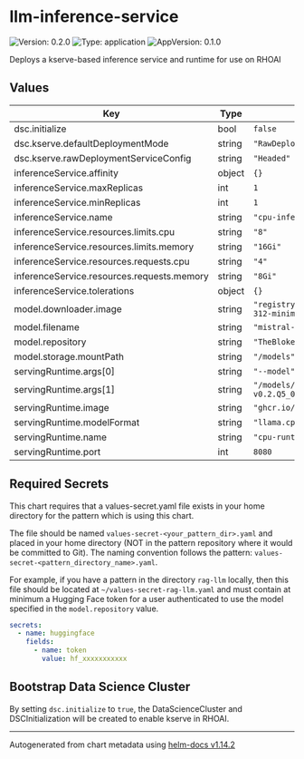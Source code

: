 # llm-inference-service

![Version: 0.2.0](https://img.shields.io/badge/Version-0.2.0-informational?style=flat-square) ![Type: application](https://img.shields.io/badge/Type-application-informational?style=flat-square) ![AppVersion: 0.1.0](https://img.shields.io/badge/AppVersion-0.1.0-informational?style=flat-square)

Deploys a kserve-based inference service and runtime for use on RHOAI

## Values

| Key                                        | Type   | Default                                                      | Description |
| ------------------------------------------ | ------ | ------------------------------------------------------------ | ----------- |
| dsc.initialize                             | bool   | `false`                                                      |             |
| dsc.kserve.defaultDeploymentMode           | string | `"RawDeployment"`                                            |             |
| dsc.kserve.rawDeploymentServiceConfig      | string | `"Headed"`                                                   |             |
| inferenceService.affinity                  | object | `{}`                                                         |             |
| inferenceService.maxReplicas               | int    | `1`                                                          |             |
| inferenceService.minReplicas               | int    | `1`                                                          |             |
| inferenceService.name                      | string | `"cpu-inference-service"`                                    |             |
| inferenceService.resources.limits.cpu      | string | `"8"`                                                        |             |
| inferenceService.resources.limits.memory   | string | `"16Gi"`                                                     |             |
| inferenceService.resources.requests.cpu    | string | `"4"`                                                        |             |
| inferenceService.resources.requests.memory | string | `"8Gi"`                                                      |             |
| inferenceService.tolerations               | object | `{}`                                                         |             |
| model.downloader.image                     | string | `"registry.access.redhat.com/ubi10/python-312-minimal:10.0"` |             |
| model.filename                             | string | `"mistral-7b-instruct-v0.2.Q5_0.gguf"`                       |             |
| model.repository                           | string | `"TheBloke/Mistral-7B-Instruct-v0.2-GGUF"`                   |             |
| model.storage.mountPath                    | string | `"/models"`                                                  |             |
| servingRuntime.args[0]                     | string | `"--model"`                                                  |             |
| servingRuntime.args[1]                     | string | `"/models/mistral-7b-instruct-v0.2.Q5_0.gguf"`               |             |
| servingRuntime.image                       | string | `"ghcr.io/ggml-org/llama.cpp:server"`                        |             |
| servingRuntime.modelFormat                 | string | `"llama.cpp"`                                                |             |
| servingRuntime.name                        | string | `"cpu-runtime"`                                              |             |
| servingRuntime.port                        | int    | `8080`                                                       |             |

## Required Secrets

This chart requires that a values-secret.yaml file exists in your home directory for the pattern which is using this chart.

The file should be named `values-secret-<your_pattern_dir>.yaml` and placed in your home directory (NOT in the pattern repository where it would be committed to Git). The naming convention follows the pattern: `values-secret-<pattern_directory_name>.yaml`.

For example, if you have a pattern in the directory `rag-llm` locally, then this file should be located at `~/values-secret-rag-llm.yaml` and must contain at minimum a Hugging Face token for a user authenticated to use the model specified in the `model.repository` value.

```yaml
secrets:
  - name: huggingface
    fields:
      - name: token
        value: hf_xxxxxxxxxxx
```

## Bootstrap Data Science Cluster

By setting `dsc.initialize` to `true`, the DataScienceCluster and DSCInitialization will be created to enable kserve in RHOAI.

---

Autogenerated from chart metadata using [helm-docs v1.14.2](https://github.com/norwoodj/helm-docs/releases/v1.14.2)
